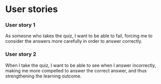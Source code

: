 # User stories

### User story 1

As someone who takes the quiz, I want to be able to fail, forcing me to consider the answers more
carefully in order to answer correctly.

### User story 2

When I take the quiz, I want to be able to see when I answer incorrectly, making me more compelled
to answer the correct answer, and thus strengthening the learning outcome.
